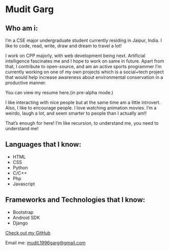# Mudit Garg

## Who am i:
I’m a CSE major undergraduate student currently residing in Jaipur, India. I like to code, read, write, draw and dream to travel a lot! 

I work on CPP majorly, with web development being next. Artificial intelligence fascinates me and I hope to work on same in future. Apart from that, I contribute to open-source, and am an active sports programmer
I’m currently working on one of my own projects which is a social+tech project that would help increase awareness about environmental conservation in a productive manner. 

You can view my resume here.(in pre-alpha mode.) 

I like interacting with nice people but at the same time am a little introvert. Also, I like to encourage people. I love watching animation movies. I’m a weirdo, laugh a lot, and seem smarter to people than I actually am!!

That’s enough for here! I’m like recursion, to understand me, you need to understand me! 



## Languages that I know:

- HTML
- CSS
- Python
- C/C++
- Php
- Javascript



## Frameworks and Technologies that I know:

- Bootstrap
- Android SDK
- Django


[Check out my GitHub](https://github.com/mudit8560)

Email me: mudit.1996garg@gmail.com
